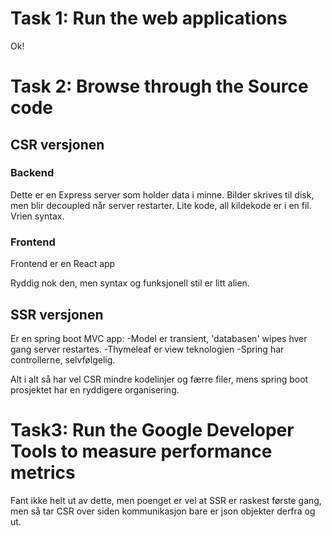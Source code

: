 # Task 1: Run the web applications

Ok!

# Task 2: Browse through the Source code

## CSR versjonen
### Backend

Dette er en Express server som holder data i minne. Bilder skrives til disk, men blir decoupled når server restarter.
Lite kode, all kildekode er i en fil. Vrien syntax.

### Frontend
Frontend er en React app

Ryddig nok den, men syntax og funksjonell stil er litt alien.

## SSR versjonen

Er en spring boot MVC app:
    -Model er transient, 'databasen' wipes hver gang server restartes.
    -Thymeleaf er view teknologien
    -Spring har controllerne, selvfølgelig.

Alt i alt så har vel CSR mindre kodelinjer og færre filer, mens spring boot prosjektet har en ryddigere organisering. 

# Task3: Run the Google Developer Tools to measure performance metrics

Fant ikke helt ut av dette, men poenget er vel at SSR er raskest første gang, men så tar CSR over siden kommunikasjon bare er json objekter derfra og ut.